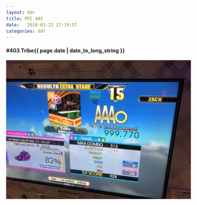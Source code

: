 ```yaml
---
layout: ddr
title: PFC 403
date:   2018-01-21 17:19:57
categories: ddr
---
```


#### **#403** Tribe<span class="pull-right">{{ page.date | date_to_long_string }}</span>
![](/images/pfc/403_Tribe.jpg)
